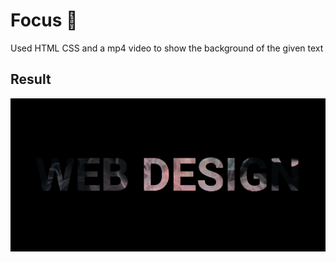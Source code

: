 # Focus :rainbow:

Used HTML CSS and a mp4 video to show the background of the given text

## Result

![output](https://github.com/Samarthasbhat/Focus/blob/main/output.png)
